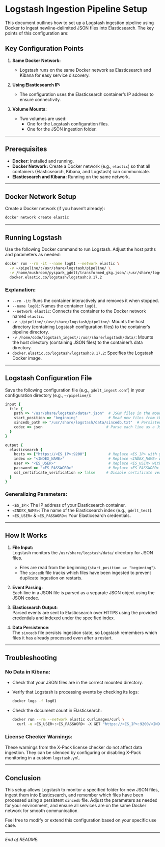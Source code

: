 # Logstash Ingestion Pipeline Setup

This document outlines how to set up a Logstash ingestion pipeline using Docker to ingest newline-delimited JSON files into Elasticsearch. The key points of this configuration are:

## Key Configuration Points

1. **Same Docker Network:**
   - Logstash runs on the same Docker network as Elasticsearch and Kibana for easy service discovery.

2. **Using Elasticsearch IP:**
   - The configuration uses the Elasticsearch container’s IP address to ensure connectivity.

3. **Volume Mounts:**
   - Two volumes are used:
     - One for the Logstash configuration files.
     - One for the JSON ingestion folder.

---

## Prerequisites

- **Docker:** Installed and running.
- **Docker Network:** Create a Docker network (e.g., `elastic`) so that all containers (Elasticsearch, Kibana, and Logstash) can communicate.
- **Elasticsearch and Kibana:** Running on the same network.

---

## Docker Network Setup

Create a Docker network (if you haven’t already):

```bash
docker network create elastic
```

---

## Running Logstash

Use the following Docker command to run Logstash. Adjust the host paths and parameters as needed:

```bash
docker run --rm -it --name log01 --network elastic \
  -v ~/pipeline/:/usr/share/logstash/pipeline/ \
  -v /home/mushroom/pyspark_gdelt/transformed_gkg.json/:/usr/share/logstash/data/ \
  docker.elastic.co/logstash/logstash:8.17.2
```

### Explanation:

- `--rm -it`: Runs the container interactively and removes it when stopped.
- `--name log01`: Names the container `log01`.
- `--network elastic`: Connects the container to the Docker network named `elastic`.
- `-v ~/pipeline/:/usr/share/logstash/pipeline/`: Mounts the host directory (containing Logstash configuration files) to the container’s pipeline directory.
- `-v /home/code/logstash_ingest/:/usr/share/logstash/data/`: Mounts the host directory (containing JSON files) to the container’s data directory.
- `docker.elastic.co/logstash/logstash:8.17.2`: Specifies the Logstash Docker image.

---

## Logstash Configuration File

Save the following configuration file (e.g., `gdelt_ingest.conf`) in your configuration directory (e.g., `~/pipeline/`):

```ruby
input {
  file {
    path => "/usr/share/logstash/data/*.json"  # JSON files in the mounted ingestion folder
    start_position => "beginning"              # Read new files from the beginning
    sincedb_path => "/usr/share/logstash/data/sincedb.txt"  # Persistent file to remember ingestion state
    codec => json                             # Parse each line as a JSON object
  }
}

output {
  elasticsearch {
    hosts => ["https://<ES_IP>:9200"]          # Replace <ES_IP> with your Elasticsearch container's IP (e.g., 172.20.0.2)
    index => "<INDEX_NAME>"                    # Replace <INDEX_NAME> with your desired index name (e.g., gdelt_test)
    user => "<ES_USER>"                        # Replace <ES_USER> with your Elasticsearch username (e.g., elastic)
    password => "<ES_PASSWORD>"                # Replace <ES_PASSWORD> with your Elasticsearch password
    ssl_certificate_verification => false     # Disable certificate verification (for self-signed certs)
  }
}
```

### Generalizing Parameters:

- `<ES_IP>`: The IP address of your Elasticsearch container.
- `<INDEX_NAME>`: The name of the Elasticsearch index (e.g., `gdelt_test`).
- `<ES_USER>` & `<ES_PASSWORD>`: Your Elasticsearch credentials.

---

## How It Works

1. **File Input:**  
   Logstash monitors the `/usr/share/logstash/data/` directory for JSON files.
   - Files are read from the beginning (`start_position => "beginning"`).
   - The `sincedb` file tracks which files have been ingested to prevent duplicate ingestion on restarts.

2. **Event Parsing:**  
   Each line in a JSON file is parsed as a separate JSON object using the JSON codec.

3. **Elasticsearch Output:**  
   Parsed events are sent to Elasticsearch over HTTPS using the provided credentials and indexed under the specified index.

4. **Data Persistence:**  
   The `sincedb` file persists ingestion state, so Logstash remembers which files it has already processed even after a restart.

---

## Troubleshooting

### No Data in Kibana:

- Check that your JSON files are in the correct mounted directory.
- Verify that Logstash is processing events by checking its logs:

  ```bash
  docker logs -f log01
  ```

- Check the document count in Elasticsearch:

  ```bash
  docker run --rm --network elastic curlimages/curl \
    curl -u <ES_USER>:<ES_PASSWORD> -X GET "https://<ES_IP>:9200/<INDEX_NAME>/_count" -k
  ```

### License Checker Warnings:

These warnings from the X-Pack license checker do not affect data ingestion. They can be silenced by configuring or disabling X-Pack monitoring in a custom `logstash.yml`.

---

## Conclusion

This setup allows Logstash to monitor a specified folder for new JSON files, ingest them into Elasticsearch, and remember which files have been processed using a persistent `sincedb` file. Adjust the parameters as needed for your environment, and ensure all services are on the same Docker network for smooth communication.

Feel free to modify or extend this configuration based on your specific use case.

---

_End of README._

